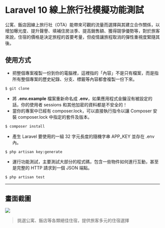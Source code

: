 # Laravel 10 線上旅行社模擬功能測試

公寓、飯店因線上旅行社（OTA）能帶來可觀的流量而選擇與其建立合作關係，以增加曝光度、提升聲譽、填補住房淡季、提高銷售額、獲得競爭優勢等，對於旅客來說，住宿的價格是決定旅程的首要考量，但疫情讓旅程取消的彈性重視度緊隨其後。

## 使用方式
- 把整個專案複製一份到你的電腦裡，這裡指的「內容」不是只有檔案，而是指所有整個專案的歷史紀錄、分支、標籤等內容都會複製一份下來。
```sh
$ git clone
```
- 將 __.env.example__ 檔案重新命名成 __.env__，如果應用程式金鑰沒有被設定的話，你的使用者 sessions 和其他加密的資料都是不安全的！
- 當你的專案中已經有 composer.lock，可以直接執行指令以讓 Composer 安裝 composer.lock 中指定的套件及版本。
```sh
$ composer install
```
- 產生 Laravel 要使用的一組 32 字元長度的隨機字串 APP_KEY 並存在 .env 內。
```sh
$ php artisan key:generate
```
- 運行功能測試，主要測試大部分的程式碼，包含一些物件如何進行互動，甚至是完整的 HTTP 請求到一個 JSON 端點。
```sh
$ php artisan test
```

----

## 畫面截圖
![](https://i.imgur.com/Oe14oLy.png)
> 挑選公寓、飯店等各類絕佳住宿，提供旅客多元的住宿選擇